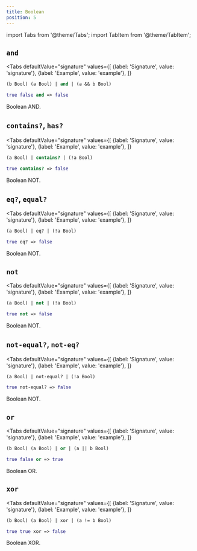 ```yaml
---
title: Boolean
position: 5
---
```


import Tabs from '@theme/Tabs';
import TabItem from '@theme/TabItem';

## `and`

<Tabs
  defaultValue="signature"
  values={[
    {label: 'Signature', value: 'signature'},
    {label: 'Example', value: 'example'},
  ]}
>

<TabItem value="signature">

```clojure
(b Bool) (a Bool) | and | (a && b Bool)
```

</TabItem>

<TabItem value="example">

```clojure
true false and => false
```

</TabItem>

</Tabs>

Boolean AND.

## `contains?`, `has?`

<Tabs
  defaultValue="signature"
  values={[
    {label: 'Signature', value: 'signature'},
    {label: 'Example', value: 'example'},
  ]}
>

<TabItem value="signature">

```clojure
(a Bool) | contains? | (!a Bool)
```

</TabItem>

<TabItem value="example">

```clojure
true contains? => false
```

</TabItem>

</Tabs>

Boolean NOT.

## `eq?`, `equal?`

<Tabs
  defaultValue="signature"
  values={[
    {label: 'Signature', value: 'signature'},
    {label: 'Example', value: 'example'},
  ]}
>

<TabItem value="signature">

```clojure
(a Bool) | eq? | (!a Bool)
```

</TabItem>

<TabItem value="example">

</TabItem>

```clojure
true eq? => false
```

</Tabs>

Boolean NOT.

## `not`

<Tabs
  defaultValue="signature"
  values={[
    {label: 'Signature', value: 'signature'},
    {label: 'Example', value: 'example'},
  ]}
>

<TabItem value="signature">

```clojure
(a Bool) | not | (!a Bool)
```

</TabItem>

<TabItem value="example">

```clojure
true not => false
```

</TabItem>

</Tabs>

Boolean NOT.

## `not-equal?`, `not-eq?`

<Tabs
  defaultValue="signature"
  values={[
    {label: 'Signature', value: 'signature'},
    {label: 'Example', value: 'example'},
  ]}
>

<TabItem value="signature">

```clojure
(a Bool) | not-equal? | (!a Bool)
```

</TabItem>

<TabItem value="example">

```clojure
true not-equal? => false
```

</TabItem>

</Tabs>

Boolean NOT.

## `or`

<Tabs
  defaultValue="signature"
  values={[
    {label: 'Signature', value: 'signature'},
    {label: 'Example', value: 'example'},
  ]}
>

<TabItem value="signature">

```clojure
(b Bool) (a Bool) | or | (a || b Bool)
```

</TabItem>

<TabItem value="example">

```clojure
true false or => true
```

</TabItem>

</Tabs>

Boolean OR.

## `xor`

<Tabs
  defaultValue="signature"
  values={[
    {label: 'Signature', value: 'signature'},
    {label: 'Example', value: 'example'},
  ]}
>

<TabItem value="signature">

```clojure
(b Bool) (a Bool) | xor | (a != b Bool)
```

</TabItem>

<TabItem value="example">

```clojure
true true xor => false
```

</TabItem>

</Tabs>

Boolean XOR.
